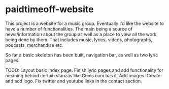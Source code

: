 # paidtimeoff-website

This project is a website for a music group. Eventually I'd like the website to have a number of functionalities.
The main being a source of news/information about the group as well as a place to view all the work being done by them.
That includes music, lyrics, videos, photographs, podcasts, merchandise etc.

So far a basic skeleton has been built, navigation bar, as well as two lyric pages.

TODO:
Layout basic index page.
Finish lyric pages and add functionality for meaning behind certain stanzas like Genis.com has it.
Add images.
Create and add logo.
Fix twitter and youtube links in the contact section.
